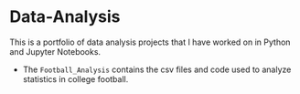 # Data-Analysis
This is a portfolio of data analysis projects that I have worked on in Python and Jupyter Notebooks.
- The `Football_Analysis` contains the csv files and code used to analyze statistics in college football.
